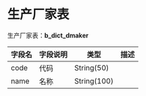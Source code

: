 # 生产厂家表

生产厂家表：**b_dict_dmaker**

|字段名        |字段说明        |类型         |描述
|-------------|---------------|------------|-----------------|
|code         |代码            |String(50)
|name         |名称            |String(100)
